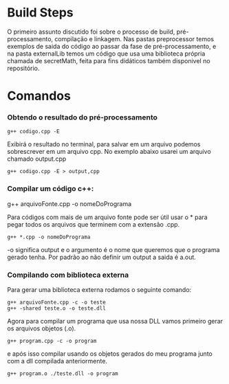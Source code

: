 # Build Steps

O primeiro assunto discutido foi sobre o processo de build, pré-processamento, compilação e linkagem. Nas pastas preprocessor temos exemplos de saida do código ao passar da fase de pré-processamento, e na pasta externalLib temos um código que usa uma biblioteca própria chamada de secretMath, feita para fins didáticos também disponivel no repositório.

# Comandos

### Obtendo o resultado do pré-processamento
 ```g++ codigo.cpp -E ```
 
 Exibirá o resultado no terminal, para salvar em um arquivo podemos sobrescrever em um arquivo cpp. No exemplo abaixo usarei um arquivo chamado output.cpp

 ```g++ codigo.cpp -E > output,cpp```

### Compilar um código c++:

g++ arquivoFonte.cpp -o nomeDoPrograma

Para códigos com mais de um arquivo fonte pode ser útil usar o * para pegar todos os arquivos que terminem com a extensão .cpp.

```g++ *.cpp -o nomeDoPrograma```

-o significa output e o argumento é o nome que queremos que o programa gerado tenha. Por padrão ao não definir um output a saida é a.out.

### Compilando com biblioteca externa

Para gerar uma biblioteca externa rodamos o seguinte comando:

~~~
g++ arquivoFonte.cpp -c -o teste
g++ -shared teste.o -o teste.dll 
~~~

Agora para compilar um programa que usa nossa DLL vamos primeiro gerar os arquivos objetos (.o).

```g++ program.cpp -c -o program```

e após isso compilar usando os objetos gerados do meu programa junto com a dll compilada anteriormente.

```g++ program.o ./teste.dll -o program```
